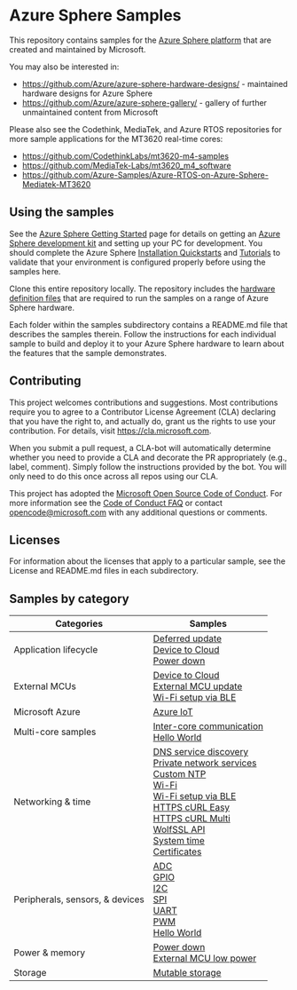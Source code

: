 # Azure Sphere Samples
This repository contains samples for the [Azure Sphere platform](https://www.microsoft.com/azure-sphere/) that are created and maintained by Microsoft.

You may also be interested in:
- https://github.com/Azure/azure-sphere-hardware-designs/ - maintained hardware designs for Azure Sphere
- https://github.com/Azure/azure-sphere-gallery/ - gallery of further unmaintained content from Microsoft

Please also see the Codethink, MediaTek, and Azure RTOS repositories for more sample applications for the MT3620 real-time cores:
- https://github.com/CodethinkLabs/mt3620-m4-samples
- https://github.com/MediaTek-Labs/mt3620_m4_software
- https://github.com/Azure-Samples/Azure-RTOS-on-Azure-Sphere-Mediatek-MT3620

## Using the samples
See the [Azure Sphere Getting Started](https://www.microsoft.com/en-us/azure-sphere/get-started/) page for details on getting an [Azure Sphere development kit](https://aka.ms/AzureSphereHardware) and setting up your PC for development. You should complete the Azure Sphere [Installation Quickstarts](https://docs.microsoft.com/azure-sphere/install/overview) and [Tutorials](https://docs.microsoft.com/azure-sphere/install/qs-overview) to validate that your environment is configured properly before using the samples here.

Clone this entire repository locally. The repository includes the [hardware definition files](./HardwareDefinitions/) that are required to run the samples on a range of Azure Sphere hardware.

Each folder within the samples subdirectory contains a README.md file that describes the samples therein. Follow the instructions for each individual sample to build and deploy it to your Azure Sphere hardware to learn about the features that the sample demonstrates.

## Contributing
This project welcomes contributions and suggestions. Most contributions require you to agree to a Contributor License Agreement (CLA) declaring that you have the right to, and actually do, grant us the rights to use your contribution. For details, visit https://cla.microsoft.com.

When you submit a pull request, a CLA-bot will automatically determine whether you need to provide a CLA and decorate the PR appropriately (e.g., label, comment). Simply follow the instructions provided by the bot. You will only need to do this once across all repos using our CLA.

This project has adopted the [Microsoft Open Source Code of Conduct](https://opensource.microsoft.com/codeofconduct/).
For more information see the [Code of Conduct FAQ](https://opensource.microsoft.com/codeofconduct/faq/) or
contact [opencode@microsoft.com](mailto:opencode@microsoft.com) with any additional questions or comments.

## Licenses

For information about the licenses that apply to a particular sample, see the License and README.md files in each subdirectory.

## Samples by category

| Categories                        | Samples                       |
|-----------------------------------|-------------------------------|
| Application lifecycle             | [Deferred update](https://github.com/Azure/azure-sphere-samples/tree/main/Samples/DeferredUpdate/DeferredUpdate_HighLevelApp) <br/> [Device to Cloud](https://github.com/Azure/azure-sphere-samples/tree/main/Samples/DeviceToCloud/ExternalMcuLowPower) <br/> [Power down](https://github.com/Azure/azure-sphere-samples/tree/main/Samples/Powerdown/Powerdown_HighLevelApp) |
| External MCUs                     | [Device to Cloud](https://github.com/Azure/azure-sphere-samples/tree/main/Samples/DeviceToCloud/ExternalMcuLowPower) <br/> [External MCU update](https://github.com/Azure/azure-sphere-samples/tree/main/Samples/ExternalMcuUpdate) <br/> [Wi-Fi setup via BLE](https://github.com/Azure/azure-sphere-samples/tree/main/Samples/WifiSetupAndDeviceControlViaBle) |
| Microsoft Azure                   | [Azure IoT](https://github.com/Azure/azure-sphere-samples/tree/main/Samples/AzureIoT) |
| Multi-core samples                | [Inter-core communication](https://github.com/Azure/azure-sphere-samples/tree/main/Samples/IntercoreComms) <br/> [Hello World](https://github.com/Azure/azure-sphere-samples/tree/main/Samples/HelloWorld) |
| Networking & time                 | [DNS service discovery](https://github.com/Azure/azure-sphere-samples/tree/main/Samples/DNSServiceDiscovery) <br/> [Private network services](https://github.com/Azure/azure-sphere-samples/tree/main/Samples/PrivateNetworkServices) <br/> [Custom NTP](https://github.com/Azure/azure-sphere-samples/tree/main/Samples/CustomNTP/CustomNTP_HighLevelApp) <br/> [Wi-Fi](https://github.com/Azure/azure-sphere-samples/tree/main/Samples/WiFi/WiFi_HighLevelApp) <br/> [Wi-Fi setup via BLE](https://github.com/Azure/azure-sphere-samples/tree/main/Samples/WifiSetupAndDeviceControlViaBle) <br/> [HTTPS cURL Easy](https://github.com/Azure/azure-sphere-samples/tree/main/Samples/HTTPS/HTTPS_Curl_Easy) <br/> [HTTPS cURL Multi](https://github.com/Azure/azure-sphere-samples/tree/main/Samples/HTTPS/HTTPS_Curl_Multi) <br/> [WolfSSL API](https://github.com/Azure/azure-sphere-samples/tree/main/Samples/WolfSSL/WolfSSL_HighLevelApp) <br/> [System time](https://github.com/Azure/azure-sphere-samples/tree/main/Samples/SystemTime) <br/> [Certificates](https://github.com/Azure/azure-sphere-samples/tree/main/Samples/Certificates/Cert_HighLevelApp) |
| Peripherals, sensors, &   devices | [ADC](https://github.com/Azure/azure-sphere-samples/tree/main/Samples/ADC/ADC_HighLevelApp) <br/> [GPIO](https://github.com/Azure/azure-sphere-samples/tree/main/Samples/GPIO/GPIO_HighLevelApp) <br/> [I2C](https://github.com/Azure/azure-sphere-samples/tree/main/Samples/I2C/I2C_LSM6DS3_HighLevelApp) <br/> [SPI](https://github.com/Azure/azure-sphere-samples/tree/main/Samples/SPI/SPI_LSM6DS3_HighLevelApp) <br/> [UART](https://github.com/Azure/azure-sphere-samples/tree/main/Samples/UART/UART_HighLevelApp) <br/> [PWM](https://github.com/Azure/azure-sphere-samples/tree/main/Samples/PWM/PWM_HighLevelApp) <br/> [Hello World](https://github.com/Azure/azure-sphere-samples/tree/main/Samples/HelloWorld) |
| Power & memory                    | [Power down](https://github.com/Azure/azure-sphere-samples/tree/main/Samples/Powerdown/Powerdown_HighLevelApp) <br/> [External MCU low power](https://github.com/Azure/azure-sphere-samples/tree/main/Samples/DeviceToCloud/ExternalMcuLowPower) |
| Storage                           | [Mutable storage](https://github.com/Azure/azure-sphere-samples/tree/main/Samples/MutableStorage) |
